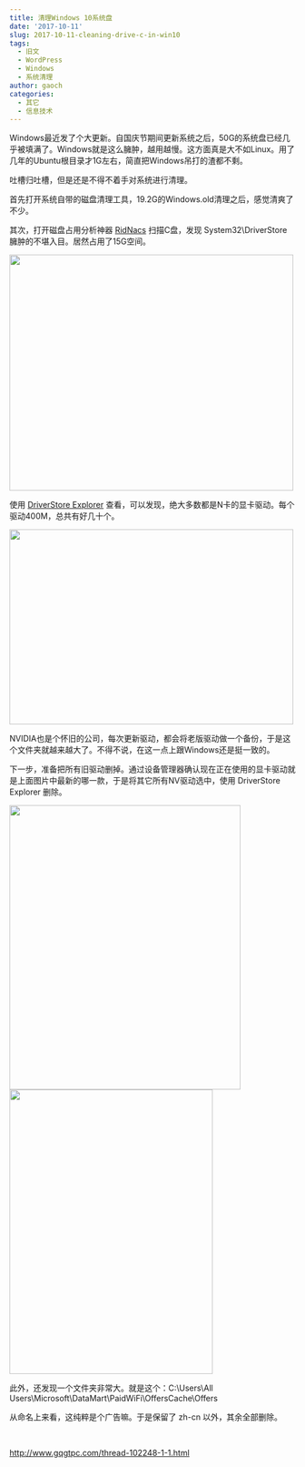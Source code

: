 ```yaml
---
title: 清理Windows 10系统盘
date: '2017-10-11'
slug: 2017-10-11-cleaning-drive-c-in-win10
tags:
  - 旧文
  - WordPress
  - Windows
  - 系统清理
author: gaoch
categories:
  - 其它
  - 信息技术
---
```



Windows最近发了个大更新。自国庆节期间更新系统之后，50G的系统盘已经几乎被填满了。Windows就是这么臃肿，越用越慢。这方面真是大不如Linux。用了几年的Ubuntu根目录才1G左右，简直把Windows吊打的渣都不剩。

吐槽归吐槽，但是还是不得不着手对系统进行清理。

首先打开系统自带的磁盘清理工具，19.2G的Windows.old清理之后，感觉清爽了不少。

其次，打开磁盘占用分析神器
[RidNacs](http://bio-spring.top/disk-usage-tools-in-different-platform/)
扫描C盘，发现 System32\\DriverStore 臃肿的不堪入目。居然占用了15G空间。

<img src="https://cloudfs-spring.oss-cn-qingdao.aliyuncs.com/bio_spring_uploads/2017/10/disk-usage-of-C-500x415.png" class="alignnone size-medium wp-image-888" sizes="(max-width: 500px) 100vw, 500px" srcset="https://cloudfs-spring.oss-cn-qingdao.aliyuncs.com/bio_spring_uploads/2017/10/disk-usage-of-C-500x415.png 500w, https://cloudfs-spring.oss-cn-qingdao.aliyuncs.com/bio_spring_uploads/2017/10/disk-usage-of-C.png 603w" width="500" height="415" />

使用 [DriverStore
Explorer](https://github.com/lostindark/DriverStoreExplorer/releases)
查看，可以发现，绝大多数都是N卡的显卡驱动。每个驱动400M，总共有好几十个。

<img src="https://cloudfs-spring.oss-cn-qingdao.aliyuncs.com/bio_spring_uploads/2017/10/graphic-drivers-500x343.png" class="alignnone size-medium wp-image-889" sizes="(max-width: 500px) 100vw, 500px" srcset="https://cloudfs-spring.oss-cn-qingdao.aliyuncs.com/bio_spring_uploads/2017/10/graphic-drivers-500x343.png 500w, https://cloudfs-spring.oss-cn-qingdao.aliyuncs.com/bio_spring_uploads/2017/10/graphic-drivers-768x527.png 768w, https://cloudfs-spring.oss-cn-qingdao.aliyuncs.com/bio_spring_uploads/2017/10/graphic-drivers.png 945w" width="500" height="343" />

NVIDIA也是个怀旧的公司，每次更新驱动，都会将老版驱动做一个备份，于是这个文件夹就越来越大了。不得不说，在这一点上跟Windows还是挺一致的。

下一步，准备把所有旧驱动删掉。通过设备管理器确认现在正在使用的显卡驱动就是上面图片中最新的哪一款，于是将其它所有NV驱动选中，使用
DriverStore Explorer 删除。

<img src="https://cloudfs-spring.oss-cn-qingdao.aliyuncs.com/bio_spring_uploads/2017/10/NV0-407x500.png" class="alignnone size-medium wp-image-891" sizes="(max-width: 407px) 100vw, 407px" srcset="https://cloudfs-spring.oss-cn-qingdao.aliyuncs.com/bio_spring_uploads/2017/10/NV0-407x500.png 407w, https://cloudfs-spring.oss-cn-qingdao.aliyuncs.com/bio_spring_uploads/2017/10/NV0.png 479w" width="407" height="500" />

<img src="https://cloudfs-spring.oss-cn-qingdao.aliyuncs.com/bio_spring_uploads/2017/10/NV-358x500.png" class="alignnone size-medium wp-image-890" sizes="(max-width: 358px) 100vw, 358px" srcset="https://cloudfs-spring.oss-cn-qingdao.aliyuncs.com/bio_spring_uploads/2017/10/NV-358x500.png 358w, https://cloudfs-spring.oss-cn-qingdao.aliyuncs.com/bio_spring_uploads/2017/10/NV.png 408w" width="358" height="500" />

此外，还发现一个文件夹非常大。就是这个：C:\\Users\\All
Users\\Microsoft\\DataMart\\PaidWiFi\\OffersCache\\Offers

从命名上来看，这纯粹是个广告嘛。于是保留了 zh-cn 以外，其余全部删除。

 

<http://www.gqgtpc.com/thread-102248-1-1.html>
